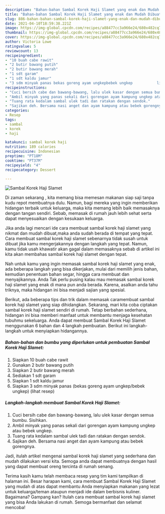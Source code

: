```yaml
---
description: "Bahan-bahan Sambal Korek Haji Slamet yang enak dan Mudah Dibuat"
title: "Bahan-bahan Sambal Korek Haji Slamet yang enak dan Mudah Dibuat"
slug: 886-bahan-bahan-sambal-korek-haji-slamet-yang-enak-dan-mudah-dibuat
date: 2021-04-10T18:59:38.221Z
image: https://img-global.cpcdn.com/recipes/a88477cc3a966e24/680x482cq70/sambal-korek-haji-slamet-foto-resep-utama.jpg
thumbnail: https://img-global.cpcdn.com/recipes/a88477cc3a966e24/680x482cq70/sambal-korek-haji-slamet-foto-resep-utama.jpg
cover: https://img-global.cpcdn.com/recipes/a88477cc3a966e24/680x482cq70/sambal-korek-haji-slamet-foto-resep-utama.jpg
author: Victoria Lowe
ratingvalue: 5
reviewcount: 13
recipeingredient:
- "10 buah cabe rawit"
- "2 butir bawang putih"
- "2 butir bawang merah"
- "1 sdt garam"
- "1 sdt kaldu jamur"
- "3 sdm minyak panas bekas goreng ayam ungkepbebek ungkep           lihat resep"
recipeinstructions:
- "Cuci bersih cabe dan bawang-bawang, lalu ulek kasar dengan semua bumbu. Sisihkan."
- "Ambil minyak yang panas sekali dari gorengan ayam kampung ungkep atau bebek ungkep."
- "Tuang rata kedalam sambal ulek tadi dan ratakan dengan sendok."
- "Sajikan deh. Bersama nasi anget dan ayam kampung atau bebek gorengnya."
categories:
- Resep
tags:
- sambal
- korek
- haji

katakunci: sambal korek haji 
nutrition: 189 calories
recipecuisine: Indonesian
preptime: "PT18M"
cooktime: "PT37M"
recipeyield: "4"
recipecategory: Dessert

---
```



![Sambal Korek Haji Slamet](https://img-global.cpcdn.com/recipes/a88477cc3a966e24/680x482cq70/sambal-korek-haji-slamet-foto-resep-utama.jpg)

Di zaman  sekarang , kita memang bisa memesan makanan siap saji tanpa kudu repot membuatnya dulu. Namun, bagi mereka yang ingin memberikan hidangan terbaik untuk keluarga, maka kita memang lebih baik memasaknya dengan tangan sendiri. Sebab, memasak di rumah jauh lebih sehat serta dapat menyesuaikan dengan kesukaan keluarga.

Jika anda lagi mencari ide cara membuat sambal korek haji slamet yang nikmat dan mudah dibuat,maka anda sudah berada di tempat yang tepat. Cara membuat sambal korek haji slamet  sebenarnya tidak susah untuk dibuat jika kamu mengerjakannya dengan langkah yang tepat. Namun, kamu tidak usah khawatir akan gagal dalam memasaknya 
sebab di artikel ini kita akan membahas sambal korek haji slamet dengan tepat.  



Nah untuk kamu yang ingin memasak sambal korek haji slamet yang enak, ada beberapa langkah yang bisa dikerjakan, mulai dari memilih jenis bahan, kemudian penentuan bahan segar, hingga cara membuat dan menyajikannya. Anda Tak perlu pusing kalau mau memasak sambal korek haji slamet yang enak di mana pun anda berada. Karena, asalkan anda  tahu triknya, maka hidangan ini bisa menjadi sajian yang spesial.

Berikut, ada beberapa tips dan trik dalam memasak caramembuat sambal korek haji slamet yang siap dihidangkan. Sekarang, mari kita coba ciptakan sambal korek haji slamet sendiri di rumah. Tetap berbahan sederhana, hidangan ini bisa memberi manfaat untuk membantu menjaga kesehatan tubuhmu sekeluarga. Anda dapat membuat Sambal Korek Haji Slamet menggunakan 6 bahan dan 4 langkah pembuatan. Berikut ini langkah-langkah untuk menyiapkan hidangannya.

<!--inarticleads1-->

##### Bahan-bahan dan bumbu yang diperlukan untuk pembuatan Sambal Korek Haji Slamet:

1. Siapkan 10 buah cabe rawit
1. Gunakan 2 butir bawang putih
1. Siapkan 2 butir bawang merah
1. Sediakan 1 sdt garam
1. Siapkan 1 sdt kaldu jamur
1. Siapkan 3 sdm minyak panas (bekas goreng ayam ungkep/bebek ungkep)           (lihat resep)




<!--inarticleads2-->

##### Langkah-langkah membuat Sambal Korek Haji Slamet:

1. Cuci bersih cabe dan bawang-bawang, lalu ulek kasar dengan semua bumbu. Sisihkan.
1. Ambil minyak yang panas sekali dari gorengan ayam kampung ungkep atau bebek ungkep.
1. Tuang rata kedalam sambal ulek tadi dan ratakan dengan sendok.
1. Sajikan deh. Bersama nasi anget dan ayam kampung atau bebek gorengnya.




Jadi, itulah artikel mengenai  sambal korek haji slamet  yang sederhana dan mudah dilakukan versi kita. Semoga anda dapat membuatnya dengan hasil yang dapat membuat oreng tercinta di rumah senang. 

Terima kasih kamu telah membaca resep yang tim kami tampilkan di halaman ini. Besar harapan kami, cara membuat  Sambal Korek Haji Slamet yang mudah di atas dapat membantu Anda menyiapkan makanan yang lezat untuk keluarga/teman ataupun menjadi ide dalam berbisnis kuliner. Bagaimana? Gampang kan? Itulah cara membuat sambal korek haji slamet yang bisa Anda lakukan di rumah. Semoga bermanfaat dan selamat mencoba!

